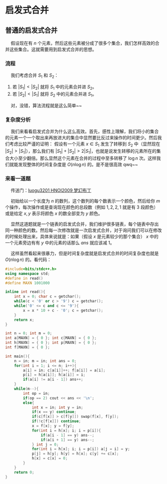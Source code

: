 # 启发式合并

## 普通的启发式合并

&emsp; 假设现在有 $n$ 个元素，然后这些元素被分成了很多个集合，我们怎样高效的合并这些集合。这就需要用到启发式合并的思想。

### 流程

&emsp; 我们考虑合并 $S_1$ 和 $S_2$：

1. 若 $|S_1| < |S_2|$ 就将 $S_1$ 中的元素合并进 $S_2$。
2. 若 $|S_2| < |S_1|$ 就将 $S_2$ 中的元素合并进 $S_1$。

&emsp; 对，没错，算法流程就是这么简单~~

### 复杂度分析

&emsp; 我们来看看启发式合并为什么这么高效。首先，感性上理解，我们将小的集合的元素一个一个取出来再放进大的集合中显然要比反过来操作的时间更少。然后我们考虑比较严谨的证明： 假设有一个元素 $x \in S_1$ 发生了转移到 $S_2$ 中（显然现在 $|S_2| > |S_1|$），那么我们有 $|S_1| + |S_2| > 2|S_1|$，也就是说发生转移的元素所在的集合大小至少翻倍。那么显然这个元素在合并的过程中至多转移了 $\log n$ 次。这样我们就能发现整体的时间复杂度是 $O(n\log n)$ 的。是不是很高效 qwq~~

### 来看一道题

&emsp; 传送门：[luogu3201 HNOI2009 梦幻布丁](https://www.luogu.com.cn/problem/P3201)

&emsp; 初始给以一个长度为 $n$ 的数列，这个数列的每个数表示一个颜色，然后给你 $m$ 个操作，每次操作或是查询现在颜色的总段数（例如 $1, 2, 2, 1$ 就是有 $3$ 段颜色）或是给定 $x, y$ 表示将颜色 $x$ 的数全部变为 $y$ 颜色。

&emsp; 显然这道题就是一个链表的启发式合并，我们维护很多链表，每个链表中存出同一种颜色的数。然后每一次修改就是一次启发式合并，对于询问我们可以在修改的时候处理出来，具体来说就是：如果（假设 $x$ 是元素较少的那个集合） $x$ 中的一个元素旁边有有 $y$ 中的元素的话那么 $ans$ 就应该减 $1$。

&emsp; 这样虽然看起来很暴力，但是时间复杂度就是启发式合并的时间复杂度也就是 $O(n\log n)$ 的。看代码：

```cpp
#include<bits/stdc++.h>
using namespace std;
#define in read()
#define MAXN 1001000

inline int read(){
    int x = 0; char c = getchar();
    while(c < '0' or c > '9') c = getchar();
    while('0' <= c and c <= '9'){
        x = x * 10 + c - '0'; c = getchar();
    }
    return x;
}

int n = 0; int m = 0;
int a[MAXN] = { 0 }; int c[MAXN] = { 0 };
int h[MAXN] = { 0 }; int p[MAXN] = { 0 };
int f[MAXN] = { 0 };

int main(){
    n = in; m = in; int ans = 0;
    for(int i = 1; i <= n; i++){
        a[i] = in; c[a[i]]++; f[a[i]] = a[i];
        p[i] = h[a[i]]; h[a[i]] = i;
        if(a[i] != a[i - 1]) ans++;
    }
    while(m--){
        int op = in;
        if(op == 2) cout << ans << '\n'; 
        else{
            int x = in; int y = in;
            if(x == y) continue;
            if(c[f[x]] > c[f[y]]) swap(f[x], f[y]);
            if(!c[f[x]]) continue;
            x = f[x]; y = f[y];
            for(int i = h[x]; i; i = p[i]){
                if(a[i - 1] == y) ans--;
                if(a[i + 1] == y) ans--;
            } int j = 0;
            for(int i = h[x]; i; i = p[i]) a[j = i] = y;
            p[j] = h[y]; h[y] = h[x]; c[y] += c[x];
            h[x] = c[x] = 0;
        }
    }
    return 0;
}
```